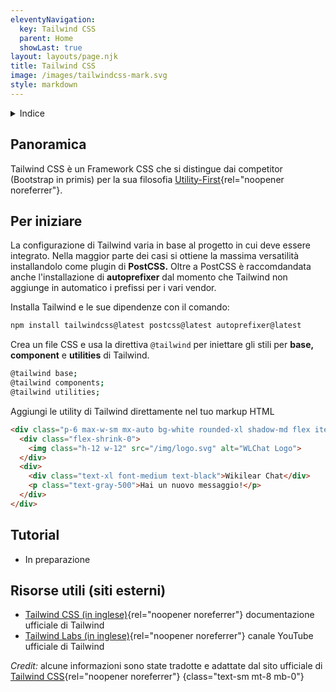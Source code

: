 ```yaml
---
eleventyNavigation:
  key: Tailwind CSS
  parent: Home
  showLast: true
layout: layouts/page.njk
title: Tailwind CSS
image: /images/tailwindcss-mark.svg
style: markdown
---
```

<details>
<summary>
Indice
</summary>

<nav>

- [Panoramica](#panoramica)
- [Per iniziare](#per-iniziare)
- [Tutorial](#tutorial)
- [Risorse utili](<#risorse-utili-(siti-esterni)>)

</nav>
</details>

## Panoramica

Tailwind CSS è un Framework CSS che si distingue dai competitor (Bootstrap in primis) per la sua filosofia [Utility-First](https://tailwindcss.com/docs/utility-first){rel="noopener noreferrer"}.

## Per iniziare

La configurazione di Tailwind varia in base al progetto in cui deve essere integrato. Nella maggior parte dei casi si ottiene la massima versatilità installandolo come plugin di **PostCSS.** Oltre a PostCSS è raccomdandata anche l'installazione di **autoprefixer** dal momento che Tailwind non aggiunge in automatico i prefissi per i vari vendor.

Installa Tailwind e le sue dipendenze con il comando:

```bash
npm install tailwindcss@latest postcss@latest autoprefixer@latest
```

Crea un file CSS e usa la direttiva `@tailwind` per iniettare gli stili per **base, component** e **utilities** di Tailwind.

```bash
@tailwind base;
@tailwind components;
@tailwind utilities;
```

Aggiungi le utility di Tailwind direttamente nel tuo markup HTML

```html
<div class="p-6 max-w-sm mx-auto bg-white rounded-xl shadow-md flex items-center space-x-4">
  <div class="flex-shrink-0">
    <img class="h-12 w-12" src="/img/logo.svg" alt="WLChat Logo">
  </div>
  <div>
    <div class="text-xl font-medium text-black">Wikilear Chat</div>
    <p class="text-gray-500">Hai un nuovo messaggio!</p>
  </div>
</div>
```

## Tutorial

- In preparazione

## Risorse utili (siti esterni)

- [Tailwind CSS (in inglese)](https://tailwindcss.com/docs){rel="noopener noreferrer"} documentazione ufficiale di Tailwind
- [Tailwind Labs (in inglese)](https://www.youtube.com/tailwindlabs){rel="noopener noreferrer"} canale YouTube ufficiale di Tailwind

_Credit:_ alcune informazioni sono state tradotte e adattate dal sito ufficiale di [Tailwind CSS](https://tailwindcss.com/){rel="noopener noreferrer"}
{class="text-sm mt-8 mb-0"}
